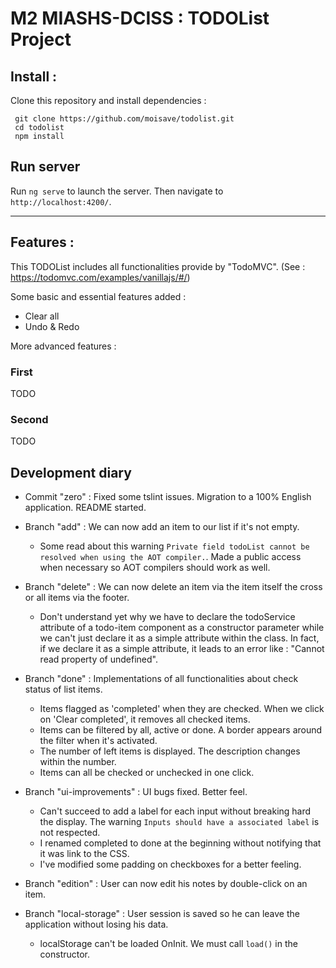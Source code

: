 # M2 MIASHS-DCISS : TODOList Project

## Install :

Clone this repository and install dependencies :

```
 git clone https://github.com/moisave/todolist.git
 cd todolist
 npm install
```

## Run server

Run `ng serve` to launch the server. Then navigate to `http://localhost:4200/`. 

---

## Features :

This TODOList includes all functionalities provide by "TodoMVC".
(See : https://todomvc.com/examples/vanillajs/#/)

Some basic and essential features added : 

- Clear all
- Undo & Redo

More advanced features :

### First

TODO

### Second

TODO

## Development diary

- Commit "zero" : Fixed some tslint issues. Migration to a 100% English application. README started.

- Branch "add" : We can now add an item to our list if it's not empty.
    - Some read about this warning `Private field todoList cannot be resolved when using the AOT compiler.`. Made a public access when necessary so AOT compilers should work as well.

- Branch "delete" : We can now delete an item via the item itself the cross or all items via the footer.
    - Don't understand yet why we have to declare the todoService attribute of a todo-item component as a constructor parameter while we can't just declare it as a simple attribute within the class.
    In fact, if we declare it as a simple attribute, it leads to an error like : "Cannot read property of undefined".

- Branch "done" : Implementations of all functionalities about check status of list items.
    - Items flagged as 'completed' when they are checked. When we click on 'Clear completed', it removes all checked items.
    - Items can be filtered by all, active or done. A border appears around the filter when it's activated.
    - The number of left items is displayed. The description changes within the number.
    - Items can all be checked or unchecked in one click.

- Branch "ui-improvements" : UI bugs fixed. Better feel.
    - Can't succeed to add a label for each input without breaking hard the display. The warning `Inputs should have a associated label` is not respected.
    - I renamed completed to done at the beginning without notifying that it was link to the CSS.
    - I've modified some padding on checkboxes for a better feeling.

- Branch "edition" : User can now edit his notes by double-click on an item.

- Branch "local-storage" : User session is saved so he can leave the application without losing his data.
    - localStorage can't be loaded OnInit. We must call `load()` in the constructor.

